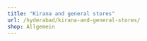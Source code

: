 ```yaml
---
title: "Kirana and general stores"
url: /hyderabad/kirana-and-general-stores/
shop: Allgemein
---
```


